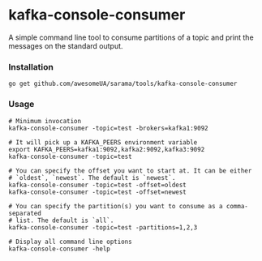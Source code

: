 # kafka-console-consumer

A simple command line tool to consume partitions of a topic and print the
messages on the standard output.

### Installation

    go get github.com/awesomeUA/sarama/tools/kafka-console-consumer

### Usage

    # Minimum invocation
    kafka-console-consumer -topic=test -brokers=kafka1:9092

    # It will pick up a KAFKA_PEERS environment variable
    export KAFKA_PEERS=kafka1:9092,kafka2:9092,kafka3:9092
    kafka-console-consumer -topic=test

    # You can specify the offset you want to start at. It can be either
    # `oldest`, `newest`. The default is `newest`.
    kafka-console-consumer -topic=test -offset=oldest
    kafka-console-consumer -topic=test -offset=newest

    # You can specify the partition(s) you want to consume as a comma-separated
    # list. The default is `all`.
    kafka-console-consumer -topic=test -partitions=1,2,3

    # Display all command line options
    kafka-console-consumer -help
